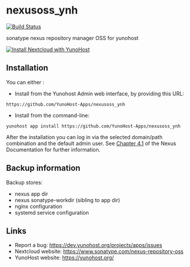 # nexusoss_ynh
[![Build Status](https://travis-ci.org/YunoHost-Apps/nexusoss_ynh.svg?branch=master)](https://travis-ci.org/YunoHost-Apps/nexusoss_ynh)

sonatype nexus repository manager OSS for yunohost

[![Install Nextcloud with YunoHost](https://install-app.yunohost.org/install-with-yunohost.png)](https://install-app.yunohost.org/?app=nexusoss)

## Installation

You can either :

* Install from the Yunohost Admin web interface, by providing this URL: 

`https://github.com/YunoHost-Apps/nexusoss_ynh`

* Install from the command-line: 

`yunohost app install https://github.com/YunoHost-Apps/nexusoss_ynh`

After the installation you can log in via the selected domain/path combination and the default admin user.
See [Chapter 4.1](https://books.sonatype.com/nexus-book/3.0/reference/admin.html) of the Nexus Documentation for further information.

## Backup information

Backup stores:

- nexus app dir
- nexus sonatype-workdir (sibling to app dir)
- nginx configuration
- systemd service configuration

## Links

 * Report a bug: https://dev.yunohost.org/projects/apps/issues
 * Nextcloud website: https://www.sonatype.com/nexus-repository-oss
 * YunoHost website: https://yunohost.org/
